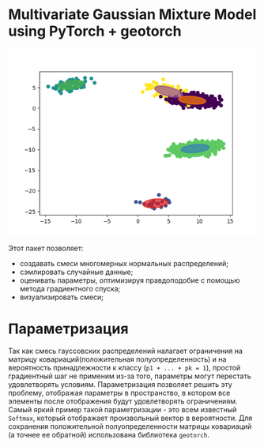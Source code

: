 # Multivariate Gaussian Mixture Model using PyTorch + geotorch
![Смесь](cover.png)

Этот пакет позволяет:
- создавать смеси многомерных нормальных распределений;
- сэмлировать случайные данные;
- оценивать параметры, оптимизируя правдоподобие с помощью метода градиентного спуска;
- визуализировать смеси;

# Параметризация
Так как смесь гауссовских распределений налагает ограничения на матрицу ковариаций(положительная полуопределенность) и на вероятность принадлежности к классу (`p1 + ... + pk = 1`), простой градиентный шаг не применим из-за того, параметры могут перестать удовлетворять условиям. Параметризация позволяет решить эту проблему, отображая параметры в пространство, в котором все элементы после отображения будут удовлетворять ограничениям. Самый яркий пример такой параметризации - это всем известный `Softmax`, который отображает произвольный вектор в вероятности. Для сохранения положительной полуопределенности матрицы ковариаций (а точнее ее обратной) использована библиотека `geotorch`.